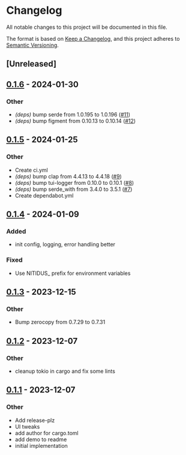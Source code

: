 # Changelog
All notable changes to this project will be documented in this file.

The format is based on [Keep a Changelog](https://keepachangelog.com/en/1.0.0/),
and this project adheres to [Semantic Versioning](https://semver.org/spec/v2.0.0.html).

## [Unreleased]

## [0.1.6](https://github.com/joshka/nitidus/compare/v0.1.5...v0.1.6) - 2024-01-30

### Other
- *(deps)* bump serde from 1.0.195 to 1.0.196 ([#11](https://github.com/joshka/nitidus/pull/11))
- *(deps)* bump figment from 0.10.13 to 0.10.14 ([#12](https://github.com/joshka/nitidus/pull/12))

## [0.1.5](https://github.com/joshka/nitidus/compare/v0.1.4...v0.1.5) - 2024-01-25

### Other
- Create ci.yml
- *(deps)* bump clap from 4.4.13 to 4.4.18 ([#9](https://github.com/joshka/nitidus/pull/9))
- *(deps)* bump tui-logger from 0.10.0 to 0.10.1 ([#8](https://github.com/joshka/nitidus/pull/8))
- *(deps)* bump serde_with from 3.4.0 to 3.5.1 ([#7](https://github.com/joshka/nitidus/pull/7))
- Create dependabot.yml

## [0.1.4](https://github.com/joshka/nitidus/compare/v0.1.3...v0.1.4) - 2024-01-09

### Added
- init config, logging, error handling better

### Fixed
- Use NITIDUS_ prefix for environment variables

## [0.1.3](https://github.com/joshka/nitidus/compare/v0.1.2...v0.1.3) - 2023-12-15

### Other
- Bump zerocopy from 0.7.29 to 0.7.31

## [0.1.2](https://github.com/joshka/nitidus/compare/v0.1.1...v0.1.2) - 2023-12-07

### Other
- cleanup tokio in cargo and fix some lints

## [0.1.1](https://github.com/joshka/nitidus/compare/v0.1.0...v0.1.1) - 2023-12-07

### Other
- Add release-plz
- UI tweaks
- add author for cargo.toml
- add demo to readme
- initial implementation
